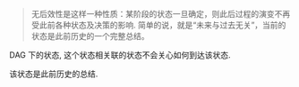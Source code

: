 > 无后效性是这样一种性质：某阶段的状态一旦确定，则此后过程的演变不再受此前各种状态及决策的影响.
> 简单的说，就是“未来与过去无关”，当前的状态是此前历史的一个完整总结。

DAG 下的状态, 这个状态相关联的状态不会关心如何到达该状态.

该状态是此前历史的总结.
